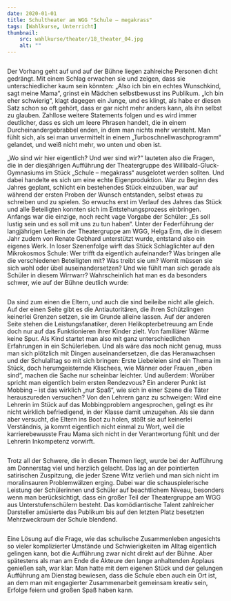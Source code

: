```yaml
---
date: 2020-01-01
title: Schultheater am WGG "Schule – megakrass"
tags: [Wahlkurse, Unterricht]
thumbnail: 
    src: wahlkurse/theater/18_theater_04.jpg
    alt: ""
---
```


<figure>
	<img src="images/wahlkurse/theater/18_theater_01.jpg" alt="">
</figure>

Der Vorhang geht auf und auf der Bühne liegen zahlreiche Personen dicht gedrängt. Mit einem Schlag erwachen sie und zeigen, dass sie unterschiedlicher kaum sein könnten: „Also ich bin ein echtes Wunschkind, sagt meine Mama“, grinst ein Mädchen selbstbewusst ins Publikum. „Ich bin eher schwierig“, klagt dagegen ein Junge, und es klingt, als habe er diesen Satz schon so oft gehört, dass er gar nicht mehr anders kann, als ihn selbst zu glauben. Zahllose weitere Statements folgen und es wird immer deutlicher, dass es sich um leere Phrasen handelt, die in einem Durcheinandergebrabbel enden, in dem man nichts mehr versteht. Man fühlt sich, als sei man unvermittelt in einem „Turboschnellwaschprogramm“ gelandet, und weiß nicht mehr, wo unten und oben ist.

„Wo sind wir hier eigentlich? Und wer sind wir?“ lauteten also die Fragen, die in der diesjährigen Aufführung der Theatergruppe des Willibald-Gluck-Gymnasiums im Stück „Schule – megakrass“ ausgelotet werden sollten. Und dabei handelte es sich um eine echte Eigenproduktion. War zu Beginn des Jahres geplant, schlicht ein bestehendes Stück einzuüben, war auf während der ersten Proben der Wunsch entstanden, selbst etwas zu schreiben und zu spielen. So erwuchs erst im Verlauf des Jahres das Stück und alle Beteiligten konnten sich im Entstehungsprozess einbringen. Anfangs war die einzige, noch recht vage Vorgabe der Schüler: „Es soll lustig sein und es soll mit uns zu tun haben“. Unter der Federführung der langjährigen Leiterin der Theatergruppe am WGG, Helga Erm, die in diesem Jahr zudem von Renate Gebhard unterstützt wurde, entstand also ein eigenes Werk. In loser Szenenfolge wirft das Stück Schlaglichter auf den Mikrokosmos Schule: Wer trifft da eigentlich aufeinander? Was bringen alle die verschiedenen Beteiligten mit? Was treibt sie um? Womit müssen sie sich wohl oder übel auseinandersetzen? Und wie fühlt man sich gerade als Schüler in diesem Wirrwarr? Wahrscheinlich hat man es da besonders schwer, wie auf der Bühne deutlich wurde:

<figure>
    <img src="images/wahlkurse/theater/18_theater_02.jpg" alt="">
</figure>

Da sind zum einen die Eltern, und auch die sind beileibe nicht alle gleich. Auf der einen Seite gibt es  die Antiautoritären, die ihren Schützlingen keinerlei Grenzen setzen, sie im Grunde alleine lassen. Auf der anderen Seite stehen die Leistungsfanatiker, deren Helikopterbetreuung am Ende doch nur auf das Funktionieren ihrer Kinder zielt. Von familiärer Wärme keine Spur. Als Kind startet man also mit ganz unterschiedlichen Erfahrungen in ein Schülerleben. Und als wäre das noch nicht genug, muss man sich plötzlich mit Dingen auseinandersetzen, die das Heranwachsen und der Schulalltag so mit sich bringen: Erste Liebeleien sind ein Thema im Stück, doch herumgeisternde Klischees, wie Männer oder Frauen „eben sind“, machen die Sache nur scheinbar leichter. Und außerdem: Worüber spricht man eigentlich beim ersten Rendezvous? Ein anderer Punkt ist Mobbing – ist das wirklich „nur Spaß“, wie sich in einer Szene die Täter herauszureden versuchen? Von den Lehrern ganz zu schweigen: Wird eine Lehrerin im Stück auf das Mobbingproblem angesprochen, gelingt es ihr nicht wirklich befriedigend, in der Klasse damit umzugehen.  Als sie dann aber versucht, die Eltern ins Boot zu holen, stößt sie auf keinerlei Verständnis, ja kommt eigentlich nicht einmal zu Wort, weil die karrierebewusste Frau Mama sich nicht in der Verantwortung fühlt und der Lehrerin Inkompetenz vorwirft.

<figure>
    <img src="images/wahlkurse/theater/18_theater_04.jpg" alt="">
</figure>

Trotz all der Schwere, die in diesen Themen liegt, wurde bei der Aufführung am Donnerstag viel und herzlich gelacht. Das lag an der pointierten satirischen Zuspitzung, die jeder Szene Witz verlieh und man sich nicht im moralinsauren Problemwälzen erging. Dabei war die schauspielerische Leistung der Schülerinnen und Schüler auf beachtlichem Niveau, besonders wenn man berücksichtigt, dass ein großer Teil der Theatergruppe am WGG aus Unterstufenschülern besteht. Das komödiantische Talent zahlreicher Darsteller amüsierte das Publikum bis auf den letzten Platz besetzten Mehrzweckraum der Schule blendend. 

<figure>
    <img src="images/wahlkurse/theater/18_theater_03.jpg" alt="">
</figure>

Eine Lösung auf die Frage, wie das schulische Zusammenleben angesichts so vieler komplizierter Umstände und Schwierigkeiten im Alltag eigentlich gelingen kann, bot die Aufführung zwar nicht direkt auf der Bühne. Aber spätestens als man am Ende die Akteure den lange anhaltenden Applaus genießen sah, war klar: Man hatte mit dem eigenen Stück und der gelungen Aufführung am Dienstag bewiesen, dass die Schule eben auch ein Ort ist, an dem man mit engagierter Zusammenarbeit gemeinsam kreativ sein, Erfolge feiern und großen Spaß haben kann.